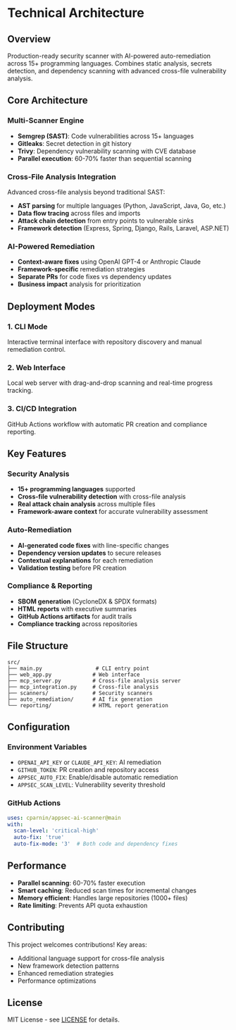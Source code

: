 # Technical Architecture

## Overview

Production-ready security scanner with AI-powered auto-remediation across 15+ programming languages. Combines static analysis, secrets detection, and dependency scanning with advanced cross-file vulnerability analysis.

## Core Architecture

### Multi-Scanner Engine
- **Semgrep (SAST)**: Code vulnerabilities across 15+ languages
- **Gitleaks**: Secret detection in git history  
- **Trivy**: Dependency vulnerability scanning with CVE database
- **Parallel execution**: 60-70% faster than sequential scanning

### Cross-File Analysis Integration
Advanced cross-file analysis beyond traditional SAST:
- **AST parsing** for multiple languages (Python, JavaScript, Java, Go, etc.)
- **Data flow tracing** across files and imports
- **Attack chain detection** from entry points to vulnerable sinks
- **Framework detection** (Express, Spring, Django, Rails, Laravel, ASP.NET)

### AI-Powered Remediation
- **Context-aware fixes** using OpenAI GPT-4 or Anthropic Claude
- **Framework-specific** remediation strategies
- **Separate PRs** for code fixes vs dependency updates
- **Business impact** analysis for prioritization

## Deployment Modes

### 1. CLI Mode
Interactive terminal interface with repository discovery and manual remediation control.

### 2. Web Interface  
Local web server with drag-and-drop scanning and real-time progress tracking.

### 3. CI/CD Integration
GitHub Actions workflow with automatic PR creation and compliance reporting.

## Key Features

### Security Analysis
- **15+ programming languages** supported
- **Cross-file vulnerability detection** with cross-file analysis
- **Real attack chain analysis** across multiple files
- **Framework-aware context** for accurate vulnerability assessment

### Auto-Remediation
- **AI-generated code fixes** with line-specific changes
- **Dependency version updates** to secure releases
- **Contextual explanations** for each remediation
- **Validation testing** before PR creation

### Compliance & Reporting
- **SBOM generation** (CycloneDX & SPDX formats)
- **HTML reports** with executive summaries
- **GitHub Actions artifacts** for audit trails
- **Compliance tracking** across repositories

## File Structure

```
src/
├── main.py                 # CLI entry point
├── web_app.py             # Web interface
├── mcp_server.py          # Cross-file analysis server
├── mcp_integration.py     # Cross-file analysis
├── scanners/              # Security scanners
├── auto_remediation/      # AI fix generation
└── reporting/             # HTML report generation
```

## Configuration

### Environment Variables
- `OPENAI_API_KEY` or `CLAUDE_API_KEY`: AI remediation
- `GITHUB_TOKEN`: PR creation and repository access
- `APPSEC_AUTO_FIX`: Enable/disable automatic remediation
- `APPSEC_SCAN_LEVEL`: Vulnerability severity threshold

### GitHub Actions
```yaml
uses: cparnin/appsec-ai-scanner@main
with:
  scan-level: 'critical-high'
  auto-fix: 'true'
  auto-fix-mode: '3'  # Both code and dependency fixes
```

## Performance

- **Parallel scanning**: 60-70% faster execution
- **Smart caching**: Reduced scan times for incremental changes  
- **Memory efficient**: Handles large repositories (1000+ files)
- **Rate limiting**: Prevents API quota exhaustion

## Contributing

This project welcomes contributions! Key areas:
- Additional language support for cross-file analysis
- New framework detection patterns
- Enhanced remediation strategies
- Performance optimizations

## License

MIT License - see [LICENSE](LICENSE) for details.